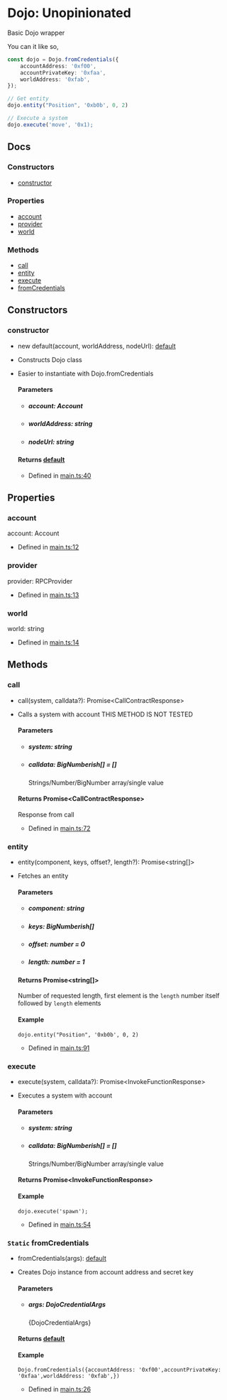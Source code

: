 Dojo: Unopinionated
===================

Basic Dojo wrapper

You can it like so,
```ts
const dojo = Dojo.fromCredentials({
	accountAddress: '0xf00',
	accountPrivateKey: '0xfaa',
	worldAddress: '0xfab',
});

// Get entity
dojo.entity("Position", '0xb0b', 0, 2)

// Execute a system
dojo.execute('move', '0x1);
```

## Docs

### Constructors

- [constructor](default.html#constructor)

### Properties

- [account](default.html#account)
- [provider](default.html#provider)
- [world](default.html#world)

### Methods

- [call](default.html#call)
- [entity](default.html#entity)
- [execute](default.html#execute)
- [fromCredentials](default.html#fromCredentials)

Constructors
------------

### constructor[](#constructor)

*   new default(account, worldAddress, nodeUrl): [default](default.html)[](#constructor.new_default)
*   Constructs Dojo class
*  	Easier to instantiate with Dojo.fromCredentials    
    #### Parameters
    
    *   ##### account: Account
        
    *   ##### worldAddress: string
        
    *   ##### nodeUrl: string
        
    
    #### Returns [default](default.html)
    
    *   Defined in [main.ts:40](https://github.com/shramee/dojo-js/blob/343ddc7/lib/main.ts#L40)
    

Properties
----------

### account[](#account)

account: Account

*   Defined in [main.ts:12](https://github.com/shramee/dojo-js/blob/343ddc7/lib/main.ts#L12)

### provider[](#provider)

provider: RPCProvider

*   Defined in [main.ts:13](https://github.com/shramee/dojo-js/blob/343ddc7/lib/main.ts#L13)

### world[](#world)

world: string

*   Defined in [main.ts:14](https://github.com/shramee/dojo-js/blob/343ddc7/lib/main.ts#L14)

Methods
-------

### call[](#call)

*   call(system, calldata?): Promise<CallContractResponse\>[](#call.call-1)
*   Calls a system with account THIS METHOD IS NOT TESTED
    
    #### Parameters
    
    *   ##### system: string
        
    *   ##### calldata: BigNumberish\[\] = \[\]
        
        Strings/Number/BigNumber array/single value
        
    
    #### Returns Promise<CallContractResponse\>
    
    Response from call
    
    *   Defined in [main.ts:72](https://github.com/shramee/dojo-js/blob/343ddc7/lib/main.ts#L72)
    

### entity[](#entity)

*   entity(component, keys, offset?, length?): Promise<string\[\]\>[](#entity.entity-1)
*   Fetches an entity
    
    #### Parameters
    
    *   ##### component: string
        
    *   ##### keys: BigNumberish\[\]
        
    *   ##### offset: number = 0
        
    *   ##### length: number = 1
        
    
    #### Returns Promise<string\[\]\>
    
    Number of requested length, first element is the `length` number itself followed by `length` elements
    
    #### Example
    
        dojo.entity("Position", '0xb0b', 0, 2)
        
    
    *   Defined in [main.ts:91](https://github.com/shramee/dojo-js/blob/343ddc7/lib/main.ts#L91)
    

### execute[](#execute)

*   execute(system, calldata?): Promise<InvokeFunctionResponse\>[](#execute.execute-1)
*   Executes a system with account
    
    #### Parameters
    
    *   ##### system: string
        
    *   ##### calldata: BigNumberish\[\] = \[\]
        
        Strings/Number/BigNumber array/single value
        
    
    #### Returns Promise<InvokeFunctionResponse\>
    
    #### Example
    
        dojo.execute('spawn');
        
    
    *   Defined in [main.ts:54](https://github.com/shramee/dojo-js/blob/343ddc7/lib/main.ts#L54)
    

### `Static` fromCredentials[](#fromCredentials)

*   fromCredentials(args): [default](default.html)[](#fromCredentials.fromCredentials-1)
*   Creates Dojo instance from account address and secret key
    
    #### Parameters
    
    *   ##### args: DojoCredentialArgs
        
        {DojoCredentialArgs}
        
    
    #### Returns [default](default.html)
    
    #### Example
    
        Dojo.fromCredentials({accountAddress: '0xf00',accountPrivateKey: '0xfaa',worldAddress: '0xfab',})
        
    
    *   Defined in [main.ts:26](https://github.com/shramee/dojo-js/blob/343ddc7/lib/main.ts#L26)